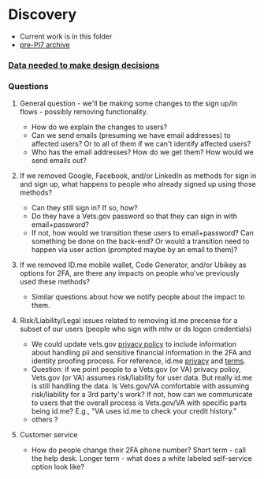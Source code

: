 # Discovery

* Current work is in this folder
* [pre-PI7 archive](https://github.com/department-of-veterans-affairs/vets.gov-team/tree/master/Products/Identity/Login/User%20Login/discovery/pre-PI7)

### [Data needed to make design decisions](https://github.com/department-of-veterans-affairs/vets.gov-team/issues/10212)


### Questions
1. General question - we'll be making some changes to the sign up/in flows - possibly removing functionality. 
    * How do we explain the changes to users?
    * Can we send emails (presuming we have email addresses) to affected users? Or to all of them if we can't identify affected users? 
    * Who has the email addresses? How do we get them? How would we send emails out?

2. If we removed Google, Facebook, and/or LinkedIn as methods for sign in and sign up, what happens to people who already signed up using those methods? 
    * Can they still sign in? If so, how?
    * Do they have a Vets.gov password so that they can sign in with email+password? 
    * If not, how would we transition these users to email+password? Can something be done on the back-end? Or would a transition need to happen via user action (prompted maybe by an email to them)?
    
3. If we removed ID.me mobile wallet, Code Generator, and/or Ubikey as options for 2FA, are there any impacts on people who've previously used these methods?
    * Similar questions about how we notify people about the impact to them.
    
4. Risk/Liability/Legal issues related to removing id.me precense for a subset of our users (people who sign with mhv or ds logon credentials)
    * We could update vets.gov [privacy policy](https://www.vets.gov/privacy/) to include information about handling pii and sensitive financial information in the 2FA and identity proofing process. For reference, id.me [privacy](https://www.id.me/privacy) and [terms](https://www.id.me/terms).
    * Question: if we point people to a Vets.gov (or VA) privacy policy, Vets.gov (or VA) assumes risk/liability for user data. But really id.me is still handling the data. Is Vets.gov/VA comfortable with assuming risk/liability for a 3rd party's work? If not, how can we communicate to users that the overall process is Vets.gov/VA with specific parts being id.me? E.g., "VA uses id.me to check your credit history." 
    * others ?
    
5. Customer service
    * How do people change their 2FA phone number? Short term - call the help desk. Longer term - what does a white labeled self-service option look like?

